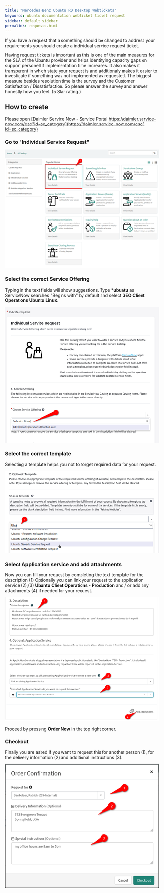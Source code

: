 ```yaml
---
title: "Mercedes-Benz Ubuntu RD Desktop Webtickets"
keywords: ubuntu documentation webticket ticket request
sidebar: default_sidebar
permalink: requests.html
---
```


If you have a request that a something should be changed to address your requirements you should create a individual service request ticket.

Having request tickets is important as this is one of the main measures for the SLA of the Ubuntu provider and helps identifying capacity gaps on support personell if implementation time increases. It also makes it transparent  in which state your request is and additionaly makes it easier to investigate if something was not implemented as requested. The biggest measure besides resolution time is the survey and the Customer Satisfaction / Dissatisfaction. So please answer the survey and answer honestly how you feel. (5 Star rating.)

## How to create

Please open [Daimler Service Now - Service Portal https://daimler.service-now.com/esc?id=sc_category](https://daimler.service-now.com/esc?id=sc_category)

### Go to **"Individual Service Request"**

![Service Portal](images/servicenow/snow_request_01.png)

### Select the correct Service Offering

Typing in the text fields will show suggestions. Type ***ubuntu** as ServiceNow searches "Begins with" by default and select **GEO Client Operations Ubuntu Linux**.

![Service Portal](images/servicenow/snow_request_02.png)

### Select the correct template

Selecting a template helps you not to forget required data for your request.

![Service Portal](images/servicenow/snow_request_03.png)

### Select Application service and add attachments

Now you can fill your request by completing the text template for the description (1)
Optionally you can link your request to the application service (2),(3) **Ubuntu Client Operations - Production** and / or add any attachments (4) if needed for your request.

![Service Portal](images/servicenow/snow_request_04.png)

Proceed by pressing **Order Now** in the top right corner.

### Checkout

Finally you are asked if you want to request this for another person (1), for the delivery information (2) and additional instructions (3).

![Service Portal](images/servicenow/snow_request_05.png)

<!--
<div class="row">
         <div class="col-md-3 col-sm-6">
             <div class="panel panel-default text-center">
                 <div class="panel-heading">
                     <span class="fa-stack fa-5x">
                           <img src = "{{ site.baseurl }}/images/webtickets/plus-circle.svg" alt="Laptop Code">
                     </span>
                 </div>
                 <div class="panel-body">
                     <h4>Software installation</h4>
                     <p>Request software installation.</p>
                     <a href="https://cism-web.es.corpintra.net/cgi-bin/webTickets/webTicket.pl?t=CAX1_Software-Installation" class="btn btn-primary">CISM webticket</a>
                 </div>
             </div>
         </div>
         <div class="col-md-3 col-sm-6">
             <div class="panel panel-default text-center">
                 <div class="panel-heading">
                     <span class="fa-stack fa-5x">
                           <img src="{{ site.baseurl }}/images/webtickets/laptop-code.svg" alt="incident ubuntu ws/nb">
                     </span>
                 </div>
                 <div class="panel-body">
                     <h4>Re-installation  Ubuntu System</h4>
                     <p>Wipe and fresh install of machine.</p>
                     <a href="https://cism-web.es.corpintra.net/cgi-bin/webTickets/webTicket.pl?t=CAX1_Ubuntu_Workstation_Laptop_Re-Installation" class="btn btn-primary">CISM webticket</a>
                 </div>
             </div>
         </div>
         <div class="col-md-3 col-sm-6">
             <div class="panel panel-default text-center">
                 <div class="panel-heading">
                     <span class="fa-stack fa-5x">
                           <img src="{{ site.baseurl }}/images/webtickets/file-code.svg" alt="configuration" height="20" width="20">
                     </span>
                 </div>
                 <div class="panel-body">
                     <h4>Client-Config Change</h4>
                     <p>Request managed changes to config.</p>
                     <a href="https://cism-web.es.corpintra.net/cgi-bin/webTickets/webTicket.pl?t=CAX1_Client-Konfiguration" class="btn btn-primary">CISM webticket</a>
                 </div>
             </div>
         </div>
         <div class="col-md-3 col-sm-6">
             <div class="panel panel-default text-center">
                 <div class="panel-heading">
                     <span class="fa-stack fa-5x">
                           <img src = "{{ site.baseurl }}/images/webtickets/car.svg" alt="car">
                     </span>
                 </div>
                 <div class="panel-body">
                     <h4>Re-installation Car-PC</h4>
                     <p>re-installation of Vehicle PC.</p>
                     <a href="https://cism-web.es.corpintra.net/cgi-bin/webTickets/webTicket.pl?t=CAX1_CarPC_Re-Installation" class="btn btn-primary">CISM webticket</a>
                 </div>
             </div>
         </div>

</div>
<div class="row">
         <div class="col-md-3 col-sm-6">
             <div class="panel panel-default text-center">
                 <div class="panel-heading">
                     <span class="fa-stack fa-5x">
                           <img src = "{{ site.baseurl }}/images/webtickets/file-contract.svg" alt="Laptop Code">
                     </span>
                 </div>
                 <div class="panel-body">
                     <h4>Software certification</h4>
                     <p>Request software certification.</p>
                     <a href="https://cism-web.es.corpintra.net/cgi-bin/webTickets/webTicket.pl?t=CAX1_Zertifizierung" class="btn btn-primary">CISM webticket</a>
                 </div>
             </div>
         </div>
         <div class="col-md-3 col-sm-6">
             <div class="panel panel-default text-center">
                 <div class="panel-heading">
                     <span class="fa-stack fa-5x">
                           <img src = "{{ site.baseurl }}/images/webtickets/user-plus.svg" alt="car">
                     </span>
                 </div>
                 <div class="panel-body">
                     <h4>Ubuntu user creation</h4>
                     <p>Request Ubuntu user creation. For users in the DE Engineering ITShop order service # 20035002 there.</p>
                     <a href="https://cism-web.es.corpintra.net/cgi-bin/webTickets/webTicket.pl?t=CAX1_User-Anlage" class="btn btn-primary">CISM webticket</a>
                 </div>
             </div>
         </div>
<div class="col-md-3 col-sm-6">
             <div class="panel panel-default text-center">
                 <div class="panel-heading">
                     <span class="fa-stack fa-5x">
                           <img src = "{{ site.baseurl }}/images/webtickets/user-minus.svg" alt="Laptop Code">
                     </span>
                 </div>
                 <div class="panel-body">
                     <h4>Ubuntu user deletion</h4>
                     <p>Request Ubuntu user deletion. For users in the DE Engineering ITShop deactive the service there.</p>
                     <a href="https://cism-web.es.corpintra.net/cgi-bin/webTickets/webTicket.pl?t=CAX1_User-Loeschung" class="btn btn-primary">CISM webticket</a>
                 </div>
             </div>
         </div>
         <div class="col-md-3 col-sm-6">
             <div class="panel panel-default text-center">
                 <div class="panel-heading">
                     <span class="fa-stack fa-5x">
                           <img src = "{{ site.baseurl }}/images/webtickets/comment.svg" alt="Other">
                     </span>
                 </div>
                 <div class="panel-body">
                     <h4>Other</h4>
                     <p>Request other services.</p>
                     <a href="https://cism-web.es.corpintra.net/cgi-bin/webTickets/webTicket.pl?t=CAX1_Sonstiges" class="btn btn-primary">CISM webticket</a>
                 </div>
             </div>
         </div>
</div>
-->
